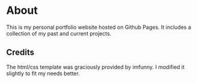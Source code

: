 # About
This is my personal portfolio website hosted on Github Pages. It includes a collection of my past and current projects.

## Credits
The html/css template was graciously provided by imfunny. I modified it slightly to fit my needs better.
